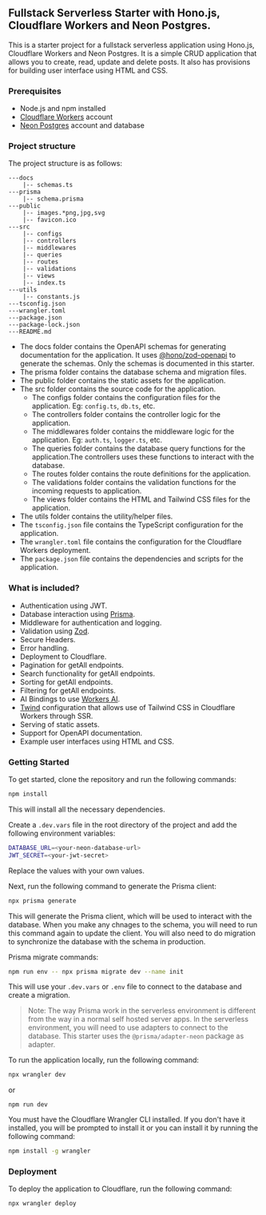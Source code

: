 ## Fullstack Serverless Starter with Hono.js, Cloudflare Workers and Neon Postgres.

This is a starter project for a fullstack serverless application using Hono.js, Cloudflare Workers and Neon Postgres. It is a simple CRUD application that allows you to create, read, update and delete posts. It also has provisions for building user interface using HTML and CSS.

### Prerequisites

- Node.js and npm installed
- [Cloudflare Workers](https://workers.cloudflare.com/) account
- [Neon Postgres](https://neon.tech) account and database

### Project structure

The project structure is as follows:

```
---docs
    |-- schemas.ts
---prisma
    |-- schema.prisma
---public
    |-- images.*png,jpg,svg
    |-- favicon.ico
---src
    |-- configs
    |-- controllers
    |-- middlewares
    |-- queries
    |-- routes
    |-- validations
    |-- views
    |-- index.ts
---utils
    |-- constants.js
---tsconfig.json
---wrangler.toml
---package.json
---package-lock.json
---README.md
```

- The docs folder contains the OpenAPI schemas for generating documentation for the application. It uses [@hono/zod-openapi](https://hono.dev/examples/zod-openapi) to generate the schemas. Only the schemas is documented in this starter.
- The prisma folder contains the database schema and migration files.
- The public folder contains the static assets for the application.
- The src folder contains the source code for the application.
  - The configs folder contains the configuration files for the application. Eg: `config.ts`, `db.ts`, etc.
  - The controllers folder contains the controller logic for the application.
  - The middlewares folder contains the middleware logic for the application. Eg: `auth.ts`, `logger.ts`, etc.
  - The queries folder contains the database query functions for the application.The controllers uses these functions to interact with the database.
  - The routes folder contains the route definitions for the application.
  - The validations folder contains the validation functions for the incoming requests to application.
  - The views folder contains the HTML and Tailwind CSS files for the application.
- The utils folder contains the utility/helper files.
- The `tsconfig.json` file contains the TypeScript configuration for the application.
- The `wrangler.toml` file contains the configuration for the Cloudflare Workers deployment.
- The `package.json` file contains the dependencies and scripts for the application.

### What is included?

- Authentication using JWT.
- Database interaction using [Prisma](https://www.prisma.io).
- Middleware for authentication and logging.
- Validation using [Zod](https://zod.dev).
- Secure Headers.
- Error handling.
- Deployment to Cloudflare.
- Pagination for getAll endpoints.
- Search functionality for getAll endpoints.
- Sorting for getAll endpoints.
- Filtering for getAll endpoints.
- AI Bindings to use [Workers AI](https://developers.cloudflare.com/workers-ai/).
- [Twind](https://twind.dev) configuration that allows use of Tailwind CSS in Cloudflare Workers through SSR.
- Serving of static assets.
- Support for OpenAPI documentation.
- Example user interfaces using HTML and CSS.

### Getting Started

To get started, clone the repository and run the following commands:

```bash
npm install
```

This will install all the necessary dependencies.

Create a `.dev.vars` file in the root directory of the project and add the following environment variables:

```bash
DATABASE_URL=<your-neon-database-url>
JWT_SECRET=<your-jwt-secret>
```

Replace the values with your own values.

Next, run the following command to generate the Prisma client:

```bash
npx prisma generate
```

This will generate the Prisma client, which will be used to interact with the database. When you make any chnages to the schema, you will need to run this command again to update the client. You will also need to do migration to synchronize the database with the schema in production.

Prisma migrate commands:

```bash
npm run env -- npx prisma migrate dev --name init
```

This will use your `.dev.vars` or `.env` file to connect to the database and create a migration.

> Note: The way Prisma work in the serverless environment is different from the way in a normal self hosted server apps. In the serverless environment, you will need to use adapters to connect to the database. This starter uses the `@prisma/adapter-neon` package as adapter.

To run the application locally, run the following command:

```bash
npx wrangler dev
```

or

```
npm run dev
```

You must have the Cloudflare Wrangler CLI installed. If you don't have it installed, you will be prompted to install it or you can install it by running the following command:

```bash
npm install -g wrangler
```

### Deployment

To deploy the application to Cloudflare, run the following command:

```bash
npx wrangler deploy
```
